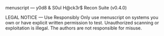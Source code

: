 menuscript — y0d8 & S0ul H@ck3r$ Recon Suite (v0.4.0)

LEGAL NOTICE — Use Responsibly
Only use menuscript on systems you own or have explicit written permission to test.
Unauthorized scanning or exploitation is illegal. The authors are not responsible for misuse.
